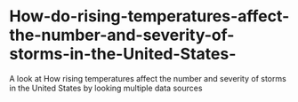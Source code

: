 # How-do-rising-temperatures-affect-the-number-and-severity-of-storms-in-the-United-States-
A look at How rising temperatures affect the number and severity of storms in the United States by looking multiple data sources
